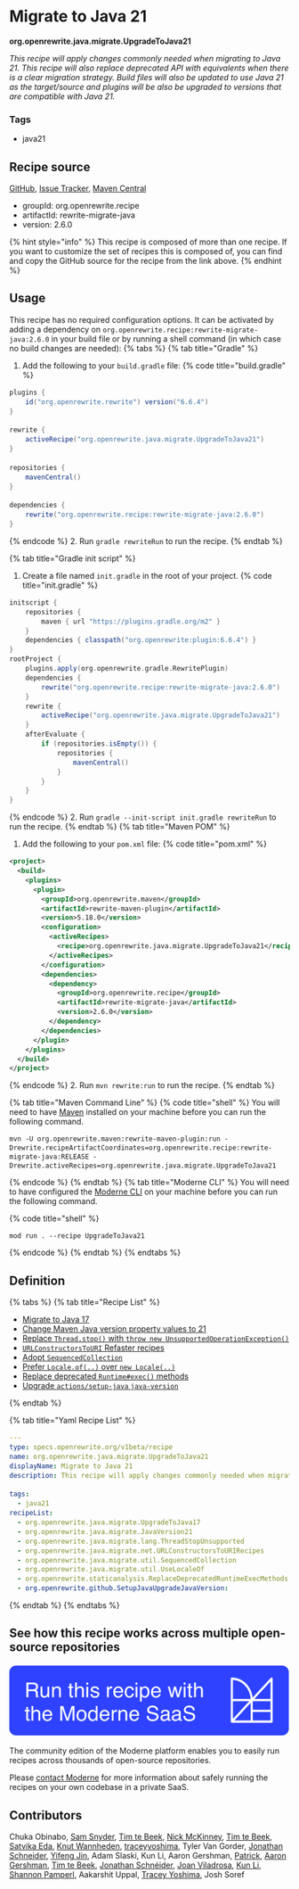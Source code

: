 # Migrate to Java 21

**org.openrewrite.java.migrate.UpgradeToJava21**

_This recipe will apply changes commonly needed when migrating to Java 21. This recipe will also replace deprecated API with equivalents when there is a clear migration strategy. Build files will also be updated to use Java 21 as the target/source and plugins will be also be upgraded to versions that are compatible with Java 21._

### Tags

* java21

## Recipe source

[GitHub](https://github.com/openrewrite/rewrite-migrate-java/blob/main/src/main/resources/META-INF/rewrite/java-version-21.yml), [Issue Tracker](https://github.com/openrewrite/rewrite-migrate-java/issues), [Maven Central](https://central.sonatype.com/artifact/org.openrewrite.recipe/rewrite-migrate-java/2.6.0/jar)

* groupId: org.openrewrite.recipe
* artifactId: rewrite-migrate-java
* version: 2.6.0

{% hint style="info" %}
This recipe is composed of more than one recipe. If you want to customize the set of recipes this is composed of, you can find and copy the GitHub source for the recipe from the link above.
{% endhint %}

## Usage

This recipe has no required configuration options. It can be activated by adding a dependency on `org.openrewrite.recipe:rewrite-migrate-java:2.6.0` in your build file or by running a shell command (in which case no build changes are needed): 
{% tabs %}
{% tab title="Gradle" %}
1. Add the following to your `build.gradle` file:
{% code title="build.gradle" %}
```groovy
plugins {
    id("org.openrewrite.rewrite") version("6.6.4")
}

rewrite {
    activeRecipe("org.openrewrite.java.migrate.UpgradeToJava21")
}

repositories {
    mavenCentral()
}

dependencies {
    rewrite("org.openrewrite.recipe:rewrite-migrate-java:2.6.0")
}
```
{% endcode %}
2. Run `gradle rewriteRun` to run the recipe.
{% endtab %}

{% tab title="Gradle init script" %}
1. Create a file named `init.gradle` in the root of your project.
{% code title="init.gradle" %}
```groovy
initscript {
    repositories {
        maven { url "https://plugins.gradle.org/m2" }
    }
    dependencies { classpath("org.openrewrite:plugin:6.6.4") }
}
rootProject {
    plugins.apply(org.openrewrite.gradle.RewritePlugin)
    dependencies {
        rewrite("org.openrewrite.recipe:rewrite-migrate-java:2.6.0")
    }
    rewrite {
        activeRecipe("org.openrewrite.java.migrate.UpgradeToJava21")
    }
    afterEvaluate {
        if (repositories.isEmpty()) {
            repositories {
                mavenCentral()
            }
        }
    }
}
```
{% endcode %}
2. Run `gradle --init-script init.gradle rewriteRun` to run the recipe.
{% endtab %}
{% tab title="Maven POM" %}
1. Add the following to your `pom.xml` file:
{% code title="pom.xml" %}
```xml
<project>
  <build>
    <plugins>
      <plugin>
        <groupId>org.openrewrite.maven</groupId>
        <artifactId>rewrite-maven-plugin</artifactId>
        <version>5.18.0</version>
        <configuration>
          <activeRecipes>
            <recipe>org.openrewrite.java.migrate.UpgradeToJava21</recipe>
          </activeRecipes>
        </configuration>
        <dependencies>
          <dependency>
            <groupId>org.openrewrite.recipe</groupId>
            <artifactId>rewrite-migrate-java</artifactId>
            <version>2.6.0</version>
          </dependency>
        </dependencies>
      </plugin>
    </plugins>
  </build>
</project>
```
{% endcode %}
2. Run `mvn rewrite:run` to run the recipe.
{% endtab %}

{% tab title="Maven Command Line" %}
{% code title="shell" %}
You will need to have [Maven](https://maven.apache.org/download.cgi) installed on your machine before you can run the following command.

```shell
mvn -U org.openrewrite.maven:rewrite-maven-plugin:run -Drewrite.recipeArtifactCoordinates=org.openrewrite.recipe:rewrite-migrate-java:RELEASE -Drewrite.activeRecipes=org.openrewrite.java.migrate.UpgradeToJava21
```
{% endcode %}
{% endtab %}
{% tab title="Moderne CLI" %}
You will need to have configured the [Moderne CLI](https://docs.moderne.io/moderne-cli/cli-intro) on your machine before you can run the following command.

{% code title="shell" %}
```shell
mod run . --recipe UpgradeToJava21
```
{% endcode %}
{% endtab %}
{% endtabs %}

## Definition

{% tabs %}
{% tab title="Recipe List" %}
* [Migrate to Java 17](../../java/migrate/upgradetojava17.md)
* [Change Maven Java version property values to 21](../../java/migrate/javaversion21.md)
* [Replace `Thread.stop()` with `throw new UnsupportedOperationException()`](../../java/migrate/lang/threadstopunsupported.md)
* [`URLConstructorsToURI` Refaster recipes](../../java/migrate/net/urlconstructorstourirecipes.md)
* [Adopt `SequencedCollection`](../../java/migrate/util/sequencedcollection.md)
* [Prefer `Locale.of(..)` over `new Locale(..)`](../../java/migrate/util/uselocaleof.md)
* [Replace deprecated `Runtime#exec()` methods](../../staticanalysis/replacedeprecatedruntimeexecmethods.md)
* [Upgrade `actions/setup-java` `java-version`](../../github/setupjavaupgradejavaversion.md)

{% endtab %}

{% tab title="Yaml Recipe List" %}
```yaml
---
type: specs.openrewrite.org/v1beta/recipe
name: org.openrewrite.java.migrate.UpgradeToJava21
displayName: Migrate to Java 21
description: This recipe will apply changes commonly needed when migrating to Java 21. This recipe will also replace deprecated API with equivalents when there is a clear migration strategy. Build files will also be updated to use Java 21 as the target/source and plugins will be also be upgraded to versions that are compatible with Java 21.

tags:
  - java21
recipeList:
  - org.openrewrite.java.migrate.UpgradeToJava17
  - org.openrewrite.java.migrate.JavaVersion21
  - org.openrewrite.java.migrate.lang.ThreadStopUnsupported
  - org.openrewrite.java.migrate.net.URLConstructorsToURIRecipes
  - org.openrewrite.java.migrate.util.SequencedCollection
  - org.openrewrite.java.migrate.util.UseLocaleOf
  - org.openrewrite.staticanalysis.ReplaceDeprecatedRuntimeExecMethods
  - org.openrewrite.github.SetupJavaUpgradeJavaVersion:

```
{% endtab %}
{% endtabs %}

## See how this recipe works across multiple open-source repositories

[![Moderne Link Image](/.gitbook/assets/ModerneRecipeButton.png)](https://app.moderne.io/recipes/org.openrewrite.java.migrate.UpgradeToJava21)

The community edition of the Moderne platform enables you to easily run recipes across thousands of open-source repositories.

Please [contact Moderne](https://moderne.io/product) for more information about safely running the recipes on your own codebase in a private SaaS.

## Contributors
Chuka Obinabo, [Sam Snyder](mailto:sam@moderne.io), [Tim te Beek](mailto:tim@moderne.io), [Nick McKinney](mailto:mckinneynicholas@gmail.com), [Tim te Beek](mailto:tim.te.beek@jdriven.com), [Satvika Eda](mailto:satvika164.reddy@gmail.com), [Knut Wannheden](mailto:knut@moderne.io), [traceyyoshima](mailto:tracey.yoshima@gmail.com), Tyler Van Gorder, [Jonathan Schneider](mailto:jkschneider@gmail.com), [Yifeng Jin](mailto:yifeng.jyf@alibaba-inc.com), Adam Slaski, Kun Li, Aaron Gershman, [Patrick](mailto:patway99@gmail.com), [Aaron Gershman](mailto:aegershman@gmail.com), [Tim te Beek](mailto:timtebeek@gmail.com), [Jonathan Schnéider](mailto:jkschneider@gmail.com), [Joan Viladrosa](mailto:joan@moderne.io), [Kun Li](mailto:kun@moderne.io), [Shannon Pamperl](mailto:shanman190@gmail.com), Aakarshit Uppal, [Tracey Yoshima](mailto:tracey.yoshima@gmail.com), Josh Soref
